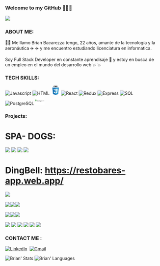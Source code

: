 ### Welcome to my GitHub  👋👨‍💻

<img src ="https://i.pinimg.com/originals/2b/d9/b3/2bd9b3f6cb8c6237d88a28ffb57654bc.gif"/>
 
 ### ABOUT ME:
 :technologist: Me llamo Brian Bacarezza tengo, 22 años, amante de la tecnología y la  aeronáutica :airplane: :airplane: y  me encuentro estudiando licenciatura en informatica.
 
Soy Full Stack Developer en constante aprendisaje :rocket: y estoy en busca de un empleo en el mundo del desarrollo web :boom: :boom:
 


### TECH SKILLS:
<p>
    <a><img height="30" alt="Javascript" src="https://camo.githubusercontent.com/1f7186a9be6da41cf90bd5d97a203962e6e47b67ac401c52e87e4afe42a25235/68747470733a2f2f75706c6f61642e77696b696d656469612e6f72672f77696b6970656469612f636f6d6d6f6e732f7468756d622f362f36612f4a6176615363726970742d6c6f676f2e706e672f34383070782d4a6176615363726970742d6c6f676f2e706e67" data-canonical-src="https://upload.wikimedia.org/wikipedia/commons/thumb/6/6a/JavaScript-logo.png/480px-JavaScript-logo.png" style="max-width:100%;"></a>
    <a><img height="30" alt="HTML" src="https://camo.githubusercontent.com/0821ae25cbd292f1c724d2fbf808a78136e61c72ec42a1a961d2be9288441930/68747470733a2f2f7777772e77332e6f72672f68746d6c2f6c6f676f2f646f776e6c6f6164732f48544d4c355f4c6f676f5f3531322e706e67" data-canonical-src="https://www.w3.org/html/logo/downloads/HTML5_Logo_512.png" style="max-width:100%;"></a>
    <a> <img height="30" alt="CSS3" src="https://raw.githubusercontent.com/github/explore/80688e429a7d4ef2fca1e82350fe8e3517d3494d/topics/css/css.png" style="max-width:100%/></a>
    <a><img height="30" alt="NodeJS" src="https://camo.githubusercontent.com/5960a94910072a8125463fe9061ca9712a6388b8b37ace636f89740bac455d61/68747470733a2f2f63646e342e69636f6e66696e6465722e636f6d2f646174612f69636f6e732f6c6f676f732d616e642d6272616e64732f3531322f3233335f4e6f64655f4a735f6c6f676f2d3531322e706e67" data-canonical-src="https://cdn4.iconfinder.com/data/icons/logos-and-brands/512/233_Node_Js_logo-512.png" style="max-width:100%;"></a>
    <a><img height="30" alt="React" src="https://camo.githubusercontent.com/42d79599b684d4449d0fab6ee8df849c39fa0148993c7680b85210494dda4599/68747470733a2f2f63646e342e69636f6e66696e6465722e636f6d2f646174612f69636f6e732f6c6f676f732d332f3630302f52656163742e6a735f6c6f676f2d3531322e706e67" data-canonical-src="https://cdn4.iconfinder.com/data/icons/logos-3/600/React.js_logo-512.png" style="max-width:100%;"></a>
    <a><img height="30" alt="Redux" src="https://camo.githubusercontent.com/d3d1874579d4c426185cc3f0b5819d05cad0e3cb0d62ce2b182daea2abab84b3/68747470733a2f2f696d672e69636f6e73382e636f6d2f636f6c6f722f34382f3030303030302f72656475782e706e67" data-canonical-src="https://img.icons8.com/color/48/000000/redux.png" style="max-width:100%;"></a>
    <a><img height="30" alt="Express" src="https://camo.githubusercontent.com/7ec3abcd6d3c307833892183db0fc207c73786e2852517daa0c5be09456663af/68747470733a2f2f656e637279707465642d74626e302e677374617469632e636f6d2f696d616765733f713d74626e3a414e6439476352504479522d586237304473614d64726b3238627431445a36785a3036317a42444b657726757371703d434155" data-canonical-src="https://encrypted-tbn0.gstatic.com/images?q=tbn:ANd9GcRPDyR-Xb70DsaMdrk28bt1DZ6xZ061zBDKew&amp;usqp=CAU" style="max-width:100%;"></a>
    <a><img height="30" alt="SQL" src="https://camo.githubusercontent.com/e1cd7d44e225fb4df5f1c3675101bccfa1a7dcaf97a4b5993262f95ecf0f1e96/68747470733a2f2f7777772e6c6f676f6c796e782e636f6d2f696d616765732f6c6f676f6c796e782f63302f63306638346439353039643636393061373063653463353936663734306336322e706e67" data-canonical-src="https://www.logolynx.com/images/logolynx/c0/c0f84d9509d6690a70ce4c596f740c62.png" style="max-width:100%;"></a>
    <a><img height="30" alt="PostgreSQL" src="https://camo.githubusercontent.com/2717985f26463c118a5e93fd5ab74cbafe4dd5c9e9a9ca4bf2af249baf4d92a7/68747470733a2f2f75706c6f61642e77696b696d656469612e6f72672f77696b6970656469612f636f6d6d6f6e732f7468756d622f322f32392f506f737467726573716c5f656c657068616e742e7376672f3132303070782d506f737467726573716c5f656c657068616e742e7376672e706e67" data-canonical-src="https://upload.wikimedia.org/wikipedia/commons/thumb/2/29/Postgresql_elephant.svg/1200px-Postgresql_elephant.svg.png" style="max-width:100%;"></a>
     <a><img height="30" alt="MongoDB"  src="https://raw.githubusercontent.com/github/explore/80688e429a7d4ef2fca1e82350fe8e3517d3494d/topics/mongodb/mongodb.png" style="max-width:100% /></a>
    <a><img height="30" alt="git" src="https://camo.githubusercontent.com/eb88d34dc21a1762c4097fb7b8a56202198c252561d7ac4fb245d8388091c3eb/68747470733a2f2f65372e706e676567672e636f6d2f706e67696d616765732f3731332f3535382f706e672d636c69706172742d636f6d70757465722d69636f6e732d70726f2d6769742d6769746875622d6c6f676f2d746578742d6c6f676f2d7468756d626e61696c2e706e67" data-canonical-src="https://e7.pngegg.com/pngimages/713/558/png-clipart-computer-icons-pro-git-github-logo-text-logo-thumbnail.png" style="max-width:100%;"></a>
</p>

### Projects:

#  SPA- DOGS:
<img src ="https://blogger.googleusercontent.com/img/a/AVvXsEiBk_-L0xkdl3mdrYRHpZ0U2ATMVQtsNrnxNHYLQ4kZmS-2gnWoaOW4YEHRy3u_uGDOKp8yusRslnj9gsbA5Q8Ee3d9GCQIOxnDG2N-mSszdLaKs69sdIlEOWvvbu9jHO8n4XEHSvU_mfUw4ZI5a90e3dqtp-B6M8FlszjxGZUl-kkMEqCJa1uMK53r2w=w532-h193" height="584"/>

<img src ="https://blogger.googleusercontent.com/img/a/AVvXsEhLvRytSokJ8k2znmWxcQuhOdeNs6PDD5GuNsjocXobFjV3-6jS8o6rL-jXgNuMudhL2Im3rEbOqsaZlub_we0VQpWrBA74eJQZR5qImn-KQGBxeZJz9S4_dni-TluXNdpYPec3auNouqlXXjn_seiYdFrqnCeUSubC1Fbbk5mzQU34DyUI9n14GpcfaQ=w507-h288"/>

<img src="https://blogger.googleusercontent.com/img/a/AVvXsEhe0-js2HC_yprsRquKNXjjfIqyrRc2AV1cPvw1bDywopBJ7STnSPoxFyCEP86IrtdhlvdtsCXcLvUewe0VFeUk_-Hnyrx_BfrsEvycJry9sojD5eD32Hk6T0aVX1OWUNJN71l5JXL2AnGR9txawmzM-iFNEUY_GfruTRKB_d82IWS3JYY9hkQeFkHd-w=w467-h225"/>

<img  src ="https://blogger.googleusercontent.com/img/a/AVvXsEhxsxUgA26Zy_JG-kkBkyzuWdmNILEYbLUXnapW6GWuhaaOh8amkOV09maAYjJZguJv1TVpUi_astWYgfvoc6BcAWWFYPInvBP-XL1uuQtenEYQdSID743bUPNhV6_rnEGrSfDPci2jZockxMkHZDMPGGanfvuYzKmEQUtQYY8oay7qLYRzVjHTdThmKA=w522-h276"/>

#  DingBell: https://restobares-app.web.app/


<img src ="https://lh3.googleusercontent.com/-BIeT1_ac2cE/YdWOtvt-B9I/AAAAAAAAa6c/MTNJc0j5QPYpn2xDQ8CoKfLu6OGGhERKwCNcBGAsYHQ/image.png"/>

<img src ="https://lh3.googleusercontent.com/-sMK90Gr00Lw/YeG2tWssTSI/AAAAAAAAa_M/Qd8BALG8kN0p6mTTmOj-npDGBi3_Ks0OwCNcBGAsYHQ/w321-h557/image.png"/><img  src ="https://lh3.googleusercontent.com/-2j_7_eTZmec/YeG3ApcOBII/AAAAAAAAa_U/vbzwmMVJNmMB3KbFH7iQUByMRXTli0G4gCNcBGAsYHQ/w291-h581/image.png"/><img src ="https://lh3.googleusercontent.com/-BCFCyuFwnNc/YeG8wN_v4NI/AAAAAAAAbAo/5LYxLxDsTBEdHTGBRuPv2ozcGXivii5pwCNcBGAsYHQ/w320-h614/image.png"/>

<img src ="https://lh3.googleusercontent.com/-DKfPHUZrhnw/YeG3eiIV9DI/AAAAAAAAa_c/s9kLGFRvoScvX6_0djPTR6KTcIwtpkL7gCNcBGAsYHQ/w292-h589/image.png"/><img src ="https://lh3.googleusercontent.com/-kPWWrcRCXZY/YeG3mSHh2TI/AAAAAAAAa_g/nO7i9ou5Mn4pwNZPHk5P_O7uyq3vo2DjQCNcBGAsYHQ/w297-h589/image.png"/><img src ="https://lh3.googleusercontent.com/-RboeccpUgck/YeG5B2_9nFI/AAAAAAAAbAU/3JX26R8o83sdGSjXw492Ei8DCK-tH8OuACNcBGAsYHQ/w248-h513/image.png"/>

<img src ="https://lh3.googleusercontent.com/-u__mseSa2Yw/YeG5LPnebvI/AAAAAAAAbAc/29kIweCiVIkCLfLftuQyiq9pwuhxMAxuQCNcBGAsYHQ/w307-h613/image.png"/>

<img src ="https://lh3.googleusercontent.com/-_ELo_tV51ug/YeG4TwQ_v9I/AAAAAAAAa_4/0oG4FepRkqE5iV_jcOwRdw6AB7IWuDorQCNcBGAsYHQ/w648-h301/image.png"/>

<img src ="https://lh3.googleusercontent.com/-TCBGWvGjSV8/YeG37YEVXsI/AAAAAAAAa_s/OF4EKrA6LGAiOeb2zn2yP7fh20JeO9UJgCNcBGAsYHQ/w630-h291/image.png"/>

<img src ="https://lh3.googleusercontent.com/-nMmCZ4LrsY4/YeG4bO8UHeI/AAAAAAAAa_8/Tg1Znt8wcTcJjTvVbN7x2jXTUHuNvQgQwCNcBGAsYHQ/w659-h297/image.png"/>

<img src ="https://lh3.googleusercontent.com/-kjwd9HMIkfs/YeG4ofglVUI/AAAAAAAAbAE/0Ku8q8coYDYNd97KeXDiFOg1QvqsXFooQCNcBGAsYHQ/w655-h303/image.png"/>

<img src ="https://lh3.googleusercontent.com/-h9tzwOo9jp0/YeG4yesw6JI/AAAAAAAAbAM/KGBfZ1dBLLgCeBHgx3ZBoxWduFcuBdVewCNcBGAsYHQ/w614-h277/image.png"/>









### CONTACT ME :

<a href="https://www.linkedin.com/in/brian-bacarezza/"><img src="https://img.shields.io/badge/linkedin-%230077B5.svg?&style=for-the-badge&logo=linkedin&logoColor=white" alt="LinkedIn" /></a>&nbsp;
<a href="brianbn0@gmail.com?subject=Hola%20Jiji"><img src="https://img.shields.io/badge/gmail-%23D14836.svg?&style=for-the-badge&logo=gmail&logoColor=white" alt="Gmail"/></a>&nbsp;


<!--
**brianbacca/brianbacca** is a ✨ _special_ ✨ repository because its `README.md` (this file) appears on your GitHub profile.

Here are some ideas to get you started:

-->
![Brian' Stats](https://github-readme-stats.vercel.app/api?username=brianbacca&show_icons=true&theme=buefy)
![Brian' Languages](https://github-readme-stats.vercel.app/api/top-langs/?username=brianbacca&hide=jupyter%20notebook&layout=compact)
